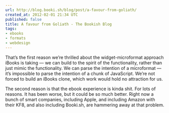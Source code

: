 ```yaml
---
url: http://blog.booki.sh/blog/post/a-favour-from-goliath/
created_at: 2012-02-01 21:34 UTC
published: false
title: A favour from Goliath - The Bookish Blog
tags:
- ebooks
- formats
- webdesign
---
```


That’s the first reason we’re thrilled about the widget-microformat approach iBooks is taking — we can build to the spirit of the functionality, rather than just mimic the functionality. We can parse the intention of a microformat — it’s impossible to parse the intention of a chunk of JavaScript. We’re not forced to build an iBooks clone, which work would hold no attraction for us.

The second reason is that the ebook experience is kinda shit. For lots of reasons. It has been worse, but it could be so much better. Right now a bunch of smart companies, including Apple, and including Amazon with their KF8, and also including Booki.sh, are hammering away at that problem.
